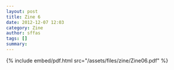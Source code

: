 ```yaml
---
layout: post
title: Zine 6
date: 2012-12-07 12:03
category: Zine
author: sffas
tags: []
summary: 
---
```



{% include embed/pdf.html src="/assets/files/zine/Zine06.pdf" %}